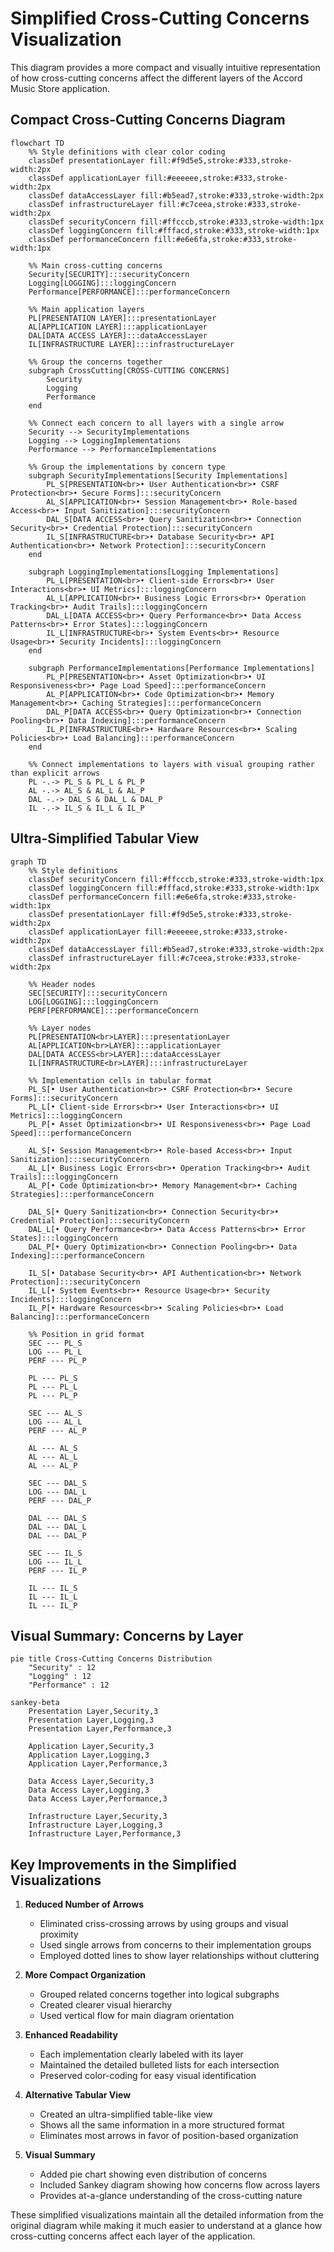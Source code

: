 # Simplified Cross-Cutting Concerns Visualization

This diagram provides a more compact and visually intuitive representation of how cross-cutting concerns affect the different layers of the Accord Music Store application.

## Compact Cross-Cutting Concerns Diagram

```mermaid
flowchart TD
    %% Style definitions with clear color coding
    classDef presentationLayer fill:#f9d5e5,stroke:#333,stroke-width:2px
    classDef applicationLayer fill:#eeeeee,stroke:#333,stroke-width:2px
    classDef dataAccessLayer fill:#b5ead7,stroke:#333,stroke-width:2px
    classDef infrastructureLayer fill:#c7ceea,stroke:#333,stroke-width:2px
    classDef securityConcern fill:#ffcccb,stroke:#333,stroke-width:1px
    classDef loggingConcern fill:#fffacd,stroke:#333,stroke-width:1px
    classDef performanceConcern fill:#e6e6fa,stroke:#333,stroke-width:1px
    
    %% Main cross-cutting concerns
    Security[SECURITY]:::securityConcern
    Logging[LOGGING]:::loggingConcern
    Performance[PERFORMANCE]:::performanceConcern
    
    %% Main application layers
    PL[PRESENTATION LAYER]:::presentationLayer
    AL[APPLICATION LAYER]:::applicationLayer
    DAL[DATA ACCESS LAYER]:::dataAccessLayer
    IL[INFRASTRUCTURE LAYER]:::infrastructureLayer
    
    %% Group the concerns together
    subgraph CrossCutting[CROSS-CUTTING CONCERNS]
        Security
        Logging
        Performance
    end
    
    %% Connect each concern to all layers with a single arrow
    Security --> SecurityImplementations
    Logging --> LoggingImplementations
    Performance --> PerformanceImplementations
    
    %% Group the implementations by concern type
    subgraph SecurityImplementations[Security Implementations]
        PL_S[PRESENTATION<br>• User Authentication<br>• CSRF Protection<br>• Secure Forms]:::securityConcern
        AL_S[APPLICATION<br>• Session Management<br>• Role-based Access<br>• Input Sanitization]:::securityConcern
        DAL_S[DATA ACCESS<br>• Query Sanitization<br>• Connection Security<br>• Credential Protection]:::securityConcern
        IL_S[INFRASTRUCTURE<br>• Database Security<br>• API Authentication<br>• Network Protection]:::securityConcern
    end
    
    subgraph LoggingImplementations[Logging Implementations]
        PL_L[PRESENTATION<br>• Client-side Errors<br>• User Interactions<br>• UI Metrics]:::loggingConcern
        AL_L[APPLICATION<br>• Business Logic Errors<br>• Operation Tracking<br>• Audit Trails]:::loggingConcern
        DAL_L[DATA ACCESS<br>• Query Performance<br>• Data Access Patterns<br>• Error States]:::loggingConcern
        IL_L[INFRASTRUCTURE<br>• System Events<br>• Resource Usage<br>• Security Incidents]:::loggingConcern
    end
    
    subgraph PerformanceImplementations[Performance Implementations]
        PL_P[PRESENTATION<br>• Asset Optimization<br>• UI Responsiveness<br>• Page Load Speed]:::performanceConcern
        AL_P[APPLICATION<br>• Code Optimization<br>• Memory Management<br>• Caching Strategies]:::performanceConcern
        DAL_P[DATA ACCESS<br>• Query Optimization<br>• Connection Pooling<br>• Data Indexing]:::performanceConcern
        IL_P[INFRASTRUCTURE<br>• Hardware Resources<br>• Scaling Policies<br>• Load Balancing]:::performanceConcern
    end
    
    %% Connect implementations to layers with visual grouping rather than explicit arrows
    PL -.-> PL_S & PL_L & PL_P
    AL -.-> AL_S & AL_L & AL_P
    DAL -.-> DAL_S & DAL_L & DAL_P
    IL -.-> IL_S & IL_L & IL_P
```

## Ultra-Simplified Tabular View

```mermaid
graph TD
    %% Style definitions
    classDef securityConcern fill:#ffcccb,stroke:#333,stroke-width:1px
    classDef loggingConcern fill:#fffacd,stroke:#333,stroke-width:1px
    classDef performanceConcern fill:#e6e6fa,stroke:#333,stroke-width:1px
    classDef presentationLayer fill:#f9d5e5,stroke:#333,stroke-width:2px
    classDef applicationLayer fill:#eeeeee,stroke:#333,stroke-width:2px
    classDef dataAccessLayer fill:#b5ead7,stroke:#333,stroke-width:2px
    classDef infrastructureLayer fill:#c7ceea,stroke:#333,stroke-width:2px
    
    %% Header nodes
    SEC[SECURITY]:::securityConcern
    LOG[LOGGING]:::loggingConcern
    PERF[PERFORMANCE]:::performanceConcern
    
    %% Layer nodes
    PL[PRESENTATION<br>LAYER]:::presentationLayer
    AL[APPLICATION<br>LAYER]:::applicationLayer
    DAL[DATA ACCESS<br>LAYER]:::dataAccessLayer
    IL[INFRASTRUCTURE<br>LAYER]:::infrastructureLayer
    
    %% Implementation cells in tabular format
    PL_S[• User Authentication<br>• CSRF Protection<br>• Secure Forms]:::securityConcern
    PL_L[• Client-side Errors<br>• User Interactions<br>• UI Metrics]:::loggingConcern
    PL_P[• Asset Optimization<br>• UI Responsiveness<br>• Page Load Speed]:::performanceConcern
    
    AL_S[• Session Management<br>• Role-based Access<br>• Input Sanitization]:::securityConcern
    AL_L[• Business Logic Errors<br>• Operation Tracking<br>• Audit Trails]:::loggingConcern
    AL_P[• Code Optimization<br>• Memory Management<br>• Caching Strategies]:::performanceConcern
    
    DAL_S[• Query Sanitization<br>• Connection Security<br>• Credential Protection]:::securityConcern
    DAL_L[• Query Performance<br>• Data Access Patterns<br>• Error States]:::loggingConcern
    DAL_P[• Query Optimization<br>• Connection Pooling<br>• Data Indexing]:::performanceConcern
    
    IL_S[• Database Security<br>• API Authentication<br>• Network Protection]:::securityConcern
    IL_L[• System Events<br>• Resource Usage<br>• Security Incidents]:::loggingConcern
    IL_P[• Hardware Resources<br>• Scaling Policies<br>• Load Balancing]:::performanceConcern
    
    %% Position in grid format
    SEC --- PL_S
    LOG --- PL_L
    PERF --- PL_P
    
    PL --- PL_S
    PL --- PL_L
    PL --- PL_P
    
    SEC --- AL_S
    LOG --- AL_L
    PERF --- AL_P
    
    AL --- AL_S
    AL --- AL_L
    AL --- AL_P
    
    SEC --- DAL_S
    LOG --- DAL_L
    PERF --- DAL_P
    
    DAL --- DAL_S
    DAL --- DAL_L
    DAL --- DAL_P
    
    SEC --- IL_S
    LOG --- IL_L
    PERF --- IL_P
    
    IL --- IL_S
    IL --- IL_L
    IL --- IL_P
```

## Visual Summary: Concerns by Layer

```mermaid
pie title Cross-Cutting Concerns Distribution
    "Security" : 12
    "Logging" : 12
    "Performance" : 12
```

```mermaid
sankey-beta
    Presentation Layer,Security,3
    Presentation Layer,Logging,3
    Presentation Layer,Performance,3
    
    Application Layer,Security,3
    Application Layer,Logging,3
    Application Layer,Performance,3
    
    Data Access Layer,Security,3
    Data Access Layer,Logging,3
    Data Access Layer,Performance,3
    
    Infrastructure Layer,Security,3
    Infrastructure Layer,Logging,3
    Infrastructure Layer,Performance,3
```

## Key Improvements in the Simplified Visualizations

1. **Reduced Number of Arrows**
   - Eliminated criss-crossing arrows by using groups and visual proximity
   - Used single arrows from concerns to their implementation groups
   - Employed dotted lines to show layer relationships without cluttering

2. **More Compact Organization**
   - Grouped related concerns together into logical subgraphs
   - Created clearer visual hierarchy
   - Used vertical flow for main diagram orientation

3. **Enhanced Readability**
   - Each implementation clearly labeled with its layer
   - Maintained the detailed bulleted lists for each intersection
   - Preserved color-coding for easy visual identification

4. **Alternative Tabular View**
   - Created an ultra-simplified table-like view
   - Shows all the same information in a more structured format
   - Eliminates most arrows in favor of position-based organization

5. **Visual Summary**
   - Added pie chart showing even distribution of concerns
   - Included Sankey diagram showing how concerns flow across layers
   - Provides at-a-glance understanding of the cross-cutting nature

These simplified visualizations maintain all the detailed information from the original diagram while making it much easier to understand at a glance how cross-cutting concerns affect each layer of the application. 